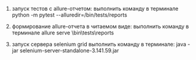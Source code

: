 1) запуск тестов c allure-отчетом:
выполнить команду в терминале
python -m pytest --alluredir=/bin/tests/reports

2) формирование allure-отчета в читаемом виде:
выполнить команду в терминале
allure serve \bin\tests\reports

3) запуск сервера selenium grid
выполнить команду в терминале:
java -jar selenium-server-standalone-3.141.59.jar

